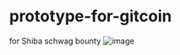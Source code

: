 # prototype-for-gitcoin
for Shiba schwag bounty
![image](https://user-images.githubusercontent.com/84871947/121427527-b9747480-c96c-11eb-88ed-39d92dd21df2.png)
